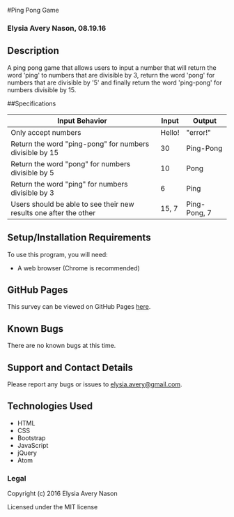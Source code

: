 #Ping Pong Game

### Elysia Avery Nason, 08.19.16

## Description

A ping pong game that allows users to input a number that will return the word 'ping' to numbers that are divisible by 3, return the word 'pong' for numbers that are divisible by '5' and finally return the word 'ping-pong' for numbers divisible by 15.

##Specifications

Input Behavior | Input | Output
---------------|-------|--------
Only accept numbers | Hello! | "error!"
Return the word "ping-pong" for numbers divisible by 15 | 30 | Ping-Pong
Return the word "pong" for numbers divisible by 5 | 10 | Pong
Return the word "ping" for numbers divisible by 3 | 6 | Ping
Users should be able to see their new results one after the other | 15, 7 | Ping-Pong, 7

## Setup/Installation Requirements ##

To use this program, you will need:

* A web browser (Chrome is recommended)

## GitHub Pages ##

This survey can be viewed on GitHub Pages [here](https://elysiaavery.github.io/https://github.com/ElysiaAvery/PingPong/).

## Known Bugs ##

There are no known bugs at this time.

## Support and Contact Details ##

Please report any bugs or issues to elysia.avery@gmail.com.

## Technologies Used ##

* HTML
* CSS
* Bootstrap
* JavaScript
* jQuery
* Atom

### Legal

Copyright (c) 2016 Elysia Avery Nason

Licensed under the MIT license
